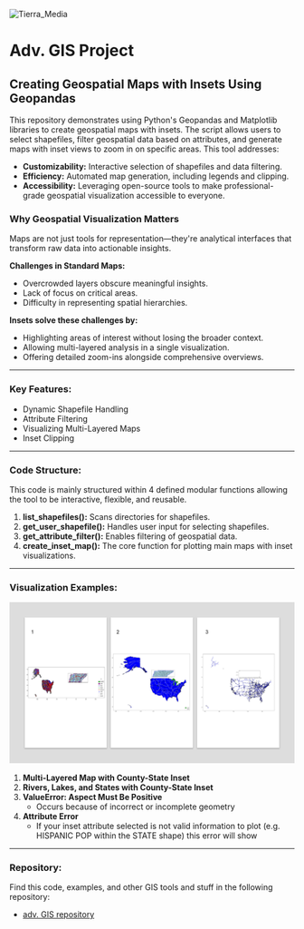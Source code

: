 ![Tierra_Media](images/Tierra_Media.jpg)

# **Adv. GIS Project**
## **Creating Geospatial Maps with Insets Using Geopandas**
This repository demonstrates using Python's Geopandas and Matplotlib libraries to create geospatial maps with insets. The script allows users to select shapefiles, filter geospatial data based on attributes, and generate maps with inset views to zoom in on specific areas.
This tool addresses:

 - **Customizability:** Interactive selection of shapefiles and data filtering.
- **Efficiency:** Automated map generation, including legends and clipping.
- **Accessibility:** Leveraging open-source tools to make professional-grade geospatial visualization accessible to everyone.

### **Why Geospatial Visualization Matters**
Maps are not just tools for representation—they're analytical interfaces that transform raw data into actionable insights.

**Challenges in Standard Maps:**
  - Overcrowded layers obscure meaningful insights.
  - Lack of focus on critical areas.
  - Difficulty in representing spatial hierarchies.

**Insets solve these challenges by:**
  - Highlighting areas of interest without losing the broader context.
  - Allowing multi-layered analysis in a single visualization.
  - Offering detailed zoom-ins alongside comprehensive overviews.

---

### **Key Features:**
  - Dynamic Shapefile Handling
  - Attribute Filtering
  - Visualizing Multi-Layered Maps
  - Inset Clipping

---

### **Code Structure:**
This code is mainly structured within 4 defined modular functions allowing the tool to be interactive, flexible, and reusable.

1. **list_shapefiles():** Scans directories for shapefiles.
2. **get_user_shapefile():** Handles user input for selecting shapefiles.
3. **get_attribute_filter():** Enables filtering of geospatial data.
4. **create_inset_map():** The core function for plotting main maps with inset visualizations.

---

### **Visualization Examples:**

![graphic](images/Results.png)

1. **Multi-Layered Map with County-State Inset**
2. **Rivers, Lakes, and States with County-State Inset**
3. **ValueError: Aspect Must Be Positive**
   - Occurs because of incorrect or incomplete geometry
4. **Attribute Error**
   - If your inset attribute selected is not valid information to plot (e.g. HISPANIC POP within the STATE shape) this error will show
  
---

### **Repository:**
Find this code, examples, and other GIS tools and stuff in the following repository:

- [adv. GIS repository](https://github.com/ivanzp14/python_GIS)
